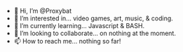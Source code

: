 - 👋 Hi, I’m @Proxybat
- 👀 I’m interested in... video games, art, music, & coding.
- 🌱 I’m currently learning... Javascript & BASH.
- 💞️ I’m looking to collaborate... on nothing at the moment.
- 📫 How to reach me... nothing so far!

<!---
Proxybat/Proxybat is a ✨ special ✨ repository because its `README.md` (this file) appears on your GitHub profile.
You can click the Preview link to take a look at your changes.
--->
